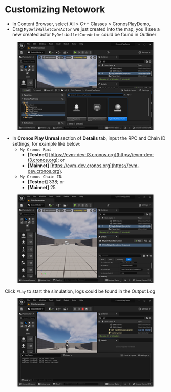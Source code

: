 # Customizing Netowork

* In Content Browser, select All > C++ Classes > CronosPlayDemo,&#x20;
* Drag `MyDefiWalletCoreActor` we just created into the map, you'll see a new created actor `MyDefiWalletCoreActor` could be found in Outliner

<figure><img src="../../../../.gitbook/assets/image (9).png" alt=""><figcaption></figcaption></figure>

* In **Cronos Play Unreal** section of **Details** tab, input the RPC and Chain ID settings, for example like below:
  * `My Cronos Rpc`:
    * **\[Testnet]** [https://evm-dev-t3.cronos.org](https://evm-dev-t3.cronos.org); or
    * **\[Mainnet]** [https://evm-dev.cronos.org](https://evm-dev.cronos.org).
  * `My Cronos Chain ID`:
    * **\[Testnet]** 338; or
    * **\[Mainnet]** 25

<figure><img src="../../../../.gitbook/assets/image (1).png" alt=""><figcaption></figcaption></figure>

Click `Play` to start the simulation, logs could be found in the Output Log

<figure><img src="../../../../.gitbook/assets/image.png" alt=""><figcaption></figcaption></figure>
